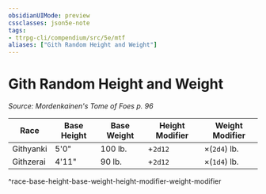 ```yaml
---
obsidianUIMode: preview
cssclasses: json5e-note
tags:
- ttrpg-cli/compendium/src/5e/mtf
aliases: ["Gith Random Height and Weight"]
---
```

# Gith Random Height and Weight
*Source: Mordenkainen's Tome of Foes p. 96* 

| Race | Base Height | Base Weight | Height Modifier | Weight Modifier |
|------|-------------|-------------|-----------------|-----------------|
| Githyanki | 5'0" | 100 lb. | +`2d12` | ×(`2d4`) lb. |
| Githzerai | 4'11" | 90 lb. | +`2d12` | ×(`1d4`) lb. |
^race-base-height-base-weight-height-modifier-weight-modifier